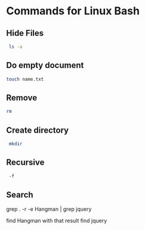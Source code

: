 # Commands for Linux Bash
## Hide Files

```sh
 ls -a
 ```

 ## Do empty document

```sh
touch name.txt
 ```


 ## Remove
```sh
rm
 ```


## Create directory
```sh
 mkdir
 ```


 ## Recursive

```sh
 -f
 ```


## Search

grep . -r -e Hangman   | grep jquery

find Hangman with that result find jquery